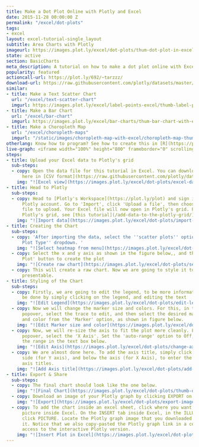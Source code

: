```yaml
---
title: Make a Dot Plot Online with Plotly and Excel
date: 2015-11-28 00:00:00 Z
permalink: "/excel/dot-plots"
tags:
- excel
layout: excel-tutorial-single_layout
subtitle: Area Charts with Plotly
imageurl: https://images.plot.ly/excel/dot-plots/thum-dot-plot-in-excel-2.jpg
state: active
section: BasicCharts
meta_description: A tutorial on how to make a dot plot online with Excel.
popularity: featured
actioncall-url: https://plot.ly/692/~tarzzz/
download-url: https://raw.githubusercontent.com/plotly/datasets/master/dot-plot-with-excel.csv
similar:
- title: Make a Text Scatter Chart
  url: "/excel/text-scatter-chart"
  imgurl: https://images.plot.ly/excel/label-points-excel/thumb-label-points.png
- title: Make a Bar Chart
  url: "/excel/bar-chart"
  imgurl: https://images.plot.ly/excel/bar-charts/thum-bar-chart-with-excel.png
- title: Make a Choropleth Map
  url: "/excel/choropleth-maps"
  imgurl: "/static/images/choropleth-map-with-excel/choropleth-map-thumb.png"
otherlang: Know how to program? See how to create this in [R](https://plot.ly/r/dot-plots/).
live-graph: <iframe width="100%" height="800" frameborder="0" scrolling="no" src="https://plot.ly/~tarzzz/694.embed"></iframe>
steps:
- title: Upload your Excel data to Plotly's grid
  sub-steps:
  - copy: Open the data file for this tutorial in Excel. You can download the file
      here in [CSV format](https://raw.githubusercontent.com/plotly/datasets/master/dot-plot-with-excel.csv)
    img: "![Excel view](https://images.plot.ly/excel/dot-plots/excel-data-dot-plot.jpg)"
- title: Head to Plotly
  sub-steps:
  - copy: Head to [Plotly's Workspace](https://plot.ly/plot) and sign into your free
      Plotly account. Go to 'Import', click 'Upload a file', then choose your Excel
      file to upload. Your Excel file will now open in Plotly's grid. For more about
      Plotly's grid, see [this tutorial](/add-data-to-the-plotly-grid/)
    img: "![Import data](https://images.plot.ly/excel/dot-plots/import-data-dot-plot.jpg)"
- title: Creating the Chart
  sub-steps:
  - copy: 'After importing the data, select the ''scatter plots'' option from ''Choose
      Plot Type'' dropdown. '
    img: "![Select heatmap from menu](https://images.plot.ly/excel/dot-plots/choose-from-menu.jpg)"
  - copy: Select the x and y axis as shown in the figure below,, and then on the 'Scatter
      Plot' button to create the plot
    img: "![Create raw chart](https://images.plot.ly/excel/dot-plots/select-data-shape.jpg)"
  - copy: This will create a raw chart. Now we are going to style it to make it more
      presentable.
- title: Styling of the Chart
  sub-steps:
  - copy: Firstly, we are going to edit the legend, to be more informational. It can
      be done by simply clicking on the legend, and editing the text
    img: "![Edit Legend](https://images.plot.ly/excel/dot-plots/edit-legend.jpg)"
  - copy: Now we will change the marker size and colors. For this, in the 'Traces'
      popover, select the trace to edit, and then select the desired marker size,
      and color from the 'Marker' option, as shown in figure below.
    img: "![Edit Marker size and color](https://images.plot.ly/excel/dot-plots/change-marker.jpg)"
  - copy: Now, we will re-size the axis to fit the plot more cleanly. From the 'Axis'
      popover, select the 'X Axis'. Set the 'auto-range' option to Off, and enter
      the range in the text box below.
    img: "![Edit Axis](https://images.plot.ly/excel/dot-plots/change-axis.jpg)"
  - copy: We are almost done here. To add the axis title, simply click on the left
      side (for Y axis), and below the axis (for X Axis), to enter the respective
      axis titles.
    img: "![Add Axis title](https://images.plot.ly/excel/dot-plots/add-axis-title.jpg)"
- title: Export & Share
  sub-steps:
  - copy: The final chart should look like the one below.
    img: "![Final Chart](https://images.plot.ly/excel/dot-plots/thumb-dot-plot-in-excel.jpg)"
  - copy: Download an image of your Plotly graph by clicking EXPORT on the toolbar.
    img: "![Export](https://images.plot.ly/excel/dot-plots/export-image.jpg)"
  - copy: To add the chart inside an excel sheet, click where you want to insert the
      picture inside Excel. On the INSERT tab inside Excel, in the ILLUSTRATIONS group,
      click PICTURE. Locate the Plotly graph image that you downloaded and then double-click
      it. Notice that we also copy-pasted the Plotly graph link in a cell for easy
      access to the interactive Plotly version.
    img: "![Insert Plot in Excel](https://images.plot.ly/excel/dot-plots/insert-dot-plot-in-excel.jpg)"
---
```


